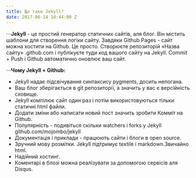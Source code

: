 ```yaml
---
title: Що таке Jekyll?
date: 2017-06-14 10:44:00 Z
---
```


⋅⋅⋅**Jekyll** - це простий генератор статичних сайтів, аля блог. Він містить шаблони для створення логіки сайту. Завдяки Github Pages - сайт можна хостити на Github. Це просто. Створюєте репозиторій «Назва сайту» .github.com і публікуєте туди код вашого сайту на Jekyll. Commit + Push і Github автоматично оновлює ваш сайт.  
  
⋅⋅⋅**Чому Jekyll + Github:**  

+ Jekyll надає підсвічування синтаксису pygments, досить непогана.  
+ Ваш блог зберігається в git репозиторії, а значить у вас є версійність сховище.  
+ Jekyll компілює сайт один раз і потім використовуються тільки статичні html файли.  
+ Додати зміни або написати новий пост значить зробити Комміт на Github.  
+ Популярність - подивіться скільки watchers і forks у Jekyll github.com/mojombo/jekyll  
+ Документація і приклади - працюють сайти і блоги в open source.  
+ Зручний мову розмітки. Jekyll підтримує textile і markdown.Звичайно html.  
+ Надійний хостинг.  
+ Коментарі в блозі можна реалізувати за допомогою сервісів аля Disqus.  
